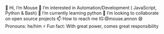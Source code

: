 👋 Hi, I’m Mouse
👀 I’m interested in Automation/Development ( JavaScript, Python & Bash)
🌱 I’m currently learning python
💞️ I’m looking to collaborate on open source projects
📫 How to reach me IG:@mouse.annon
😄 Pronouns: he/him
⚡ Fun fact: With great power, comes great responsibility
